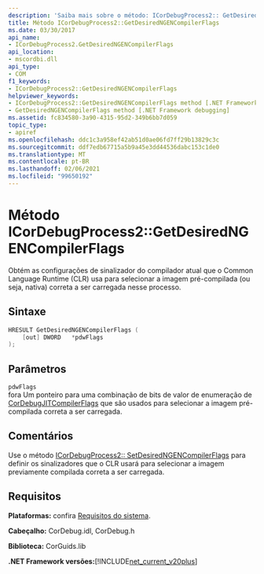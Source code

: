 ```yaml
---
description: 'Saiba mais sobre o método: ICorDebugProcess2:: GetDesiredNGENCompilerFlags'
title: Método ICorDebugProcess2::GetDesiredNGENCompilerFlags
ms.date: 03/30/2017
api_name:
- ICorDebugProcess2.GetDesiredNGENCompilerFlags
api_location:
- mscordbi.dll
api_type:
- COM
f1_keywords:
- ICorDebugProcess2::GetDesiredNGENCompilerFlags
helpviewer_keywords:
- ICorDebugProcess2::GetDesiredNGENCompilerFlags method [.NET Framework debugging]
- GetDesiredNGENCompilerFlags method [.NET Framework debugging]
ms.assetid: fc834580-3a90-4315-95d2-349b6bb7d059
topic_type:
- apiref
ms.openlocfilehash: ddc1c3a958ef42ab51d0ae06fd7ff29b13829c3c
ms.sourcegitcommit: ddf7edb67715a5b9a45e3dd44536dabc153c1de0
ms.translationtype: MT
ms.contentlocale: pt-BR
ms.lasthandoff: 02/06/2021
ms.locfileid: "99650192"
---
```

# <a name="icordebugprocess2getdesiredngencompilerflags-method"></a>Método ICorDebugProcess2::GetDesiredNGENCompilerFlags

Obtém as configurações de sinalizador do compilador atual que o Common Language Runtime (CLR) usa para selecionar a imagem pré-compilada (ou seja, nativa) correta a ser carregada nesse processo.  
  
## <a name="syntax"></a>Sintaxe  
  
```cpp  
HRESULT GetDesiredNGENCompilerFlags (  
    [out] DWORD   *pdwFlags  
);  
```  
  
## <a name="parameters"></a>Parâmetros  

 `pdwFlags`  
 fora Um ponteiro para uma combinação de bits de valor de enumeração de [CorDebugJITCompilerFlags](cordebugjitcompilerflags-enumeration.md) que são usados para selecionar a imagem pré-compilada correta a ser carregada.  
  
## <a name="remarks"></a>Comentários  

 Use o método [ICorDebugProcess2:: SetDesiredNGENCompilerFlags](icordebugprocess2-setdesiredngencompilerflags-method.md) para definir os sinalizadores que o CLR usará para selecionar a imagem previamente compilada correta a ser carregada.  
  
## <a name="requirements"></a>Requisitos  

 **Plataformas:** confira [Requisitos do sistema](../../get-started/system-requirements.md).  
  
 **Cabeçalho:** CorDebug.idl, CorDebug.h  
  
 **Biblioteca:** CorGuids.lib  
  
 **.NET Framework versões:**[!INCLUDE[net_current_v20plus](../../../../includes/net-current-v20plus-md.md)]
